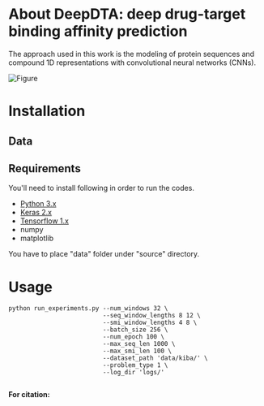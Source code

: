 # About DeepDTA: deep drug-target binding affinity prediction

The approach used in this work is the modeling of protein sequences and compound 1D representations with convolutional neural networks (CNNs).

![Figure](https://github.com/hkmztrk/DeepDTA/blob/master/docs/figures/deepdta.PNG)
# Installation

## Data

## Requirements

You'll need to install following in order to run the codes.

*  [Python 3.x](https://www.python.org/downloads/)
*  [Keras 2.x](https://pypi.org/project/Keras/)
*  [Tensorflow 1.x](https://www.tensorflow.org/install/)
*  numpy
*  matplotlib

You have to place "data" folder under "source" directory. 

# Usage
```
python run_experiments.py --num_windows 32 \
                          --seq_window_lengths 8 12 \
                          --smi_window_lengths 4 8 \
                          --batch_size 256 \
                          --num_epoch 100 \
                          --max_seq_len 1000 \
                          --max_smi_len 100 \
                          --dataset_path 'data/kiba/' \
                          --problem_type 1 \
                          --log_dir 'logs/'


```





**For citation:**
